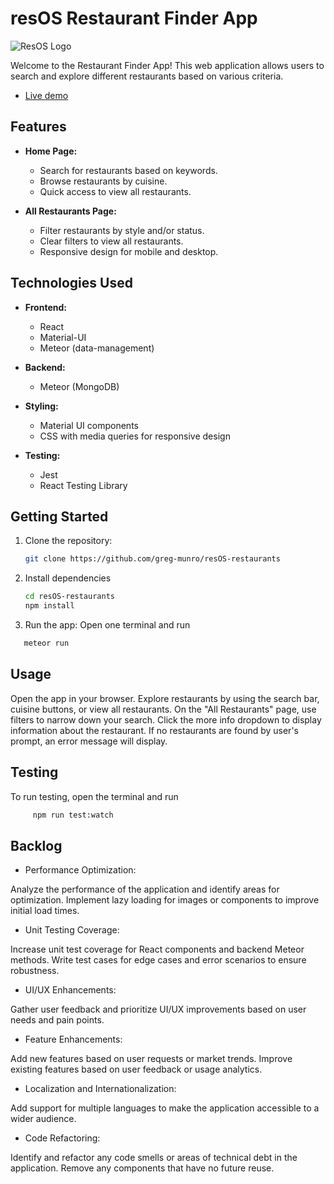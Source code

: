 # resOS Restaurant Finder App

![ResOS Logo](https://media.tekpon.com/2023/05/resOS-Logo.webp)

Welcome to the Restaurant Finder App! This web application allows users to search and explore different restaurants based on various criteria.

- [Live demo](https://resos.eu.meteorapp.com/)

## Features

- **Home Page:**
  - Search for restaurants based on keywords.
  - Browse restaurants by cuisine.
  - Quick access to view all restaurants.

- **All Restaurants Page:**
  - Filter restaurants by style and/or status.
  - Clear filters to view all restaurants.
  - Responsive design for mobile and desktop.

## Technologies Used

- **Frontend:**
  - React
  - Material-UI
  - Meteor (data-management)

- **Backend:**
  - Meteor (MongoDB)

- **Styling:**
  - Material UI components
  - CSS with media queries for responsive design

- **Testing:**
  - Jest
  - React Testing Library

## Getting Started

1. Clone the repository:

   ```bash
   git clone https://github.com/greg-munro/resOS-restaurants

2. Install dependencies

   ```bash 
   cd resOS-restaurants
   npm install

3. Run the app:
Open one terminal and run

  ```bash
     meteor run
```

## Usage 
Open the app in your browser.
Explore restaurants by using the search bar, cuisine buttons, or view all restaurants.
On the "All Restaurants" page, use filters to narrow down your search.
Click the more info dropdown to display information about the restaurant.
If no restaurants are found by user's prompt, an error message will display. 

## Testing

To run testing, open the terminal and run

```bash
     npm run test:watch
```

## Backlog

- Performance Optimization:

Analyze the performance of the application and identify areas for optimization.
Implement lazy loading for images or components to improve initial load times.

- Unit Testing Coverage:

Increase unit test coverage for React components and backend Meteor methods.
Write test cases for edge cases and error scenarios to ensure robustness.

- UI/UX Enhancements:

Gather user feedback and prioritize UI/UX improvements based on user needs and pain points.

- Feature Enhancements:

Add new features based on user requests or market trends.
Improve existing features based on user feedback or usage analytics.

- Localization and Internationalization:

Add support for multiple languages to make the application accessible to a wider audience.

- Code Refactoring:

Identify and refactor any code smells or areas of technical debt in the application.
Remove any components that have no future reuse.